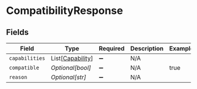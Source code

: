 # CompatibilityResponse


## Fields

| Field                                                 | Type                                                  | Required                                              | Description                                           | Example                                               |
| ----------------------------------------------------- | ----------------------------------------------------- | ----------------------------------------------------- | ----------------------------------------------------- | ----------------------------------------------------- |
| `capabilities`                                        | List[[Capability](../../models/shared/capability.md)] | :heavy_minus_sign:                                    | N/A                                                   |                                                       |
| `compatible`                                          | *Optional[bool]*                                      | :heavy_minus_sign:                                    | N/A                                                   | true                                                  |
| `reason`                                              | *Optional[str]*                                       | :heavy_minus_sign:                                    | N/A                                                   |                                                       |